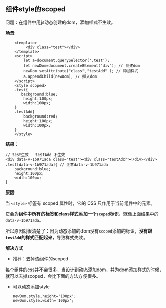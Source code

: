 ## 组件style的scoped

问题：在组件中用js动态创建的dom，添加样式不生效。

**场景**:

```
    <template>
         <div class="test"></div>
    </template>
    <script>
        let a=document.querySelector('.test');
        let newDom=document.createElement("div"); // 创建dom
        newDom.setAttribute("class","testAdd" ); // 添加样式
        a.appendChild(newDom); // 插入dom
    </script>
    <style scoped>
    .test{
       background:blue;
        height:100px;
        width:100px;
    }
    .testAdd{
        background:red;
        height:100px;
        width:100px;
    }
    </style>
```

**结果**：

```
// test生效   testAdd 不生效
<div data-v-1b971ada class="test"><div class="testAdd"></div></div>
.test[data-v-1b971ada]{ // 注意data-v-1b971ada
    background:blue;
    height:100px;
    width:100px;
}
```

**原因**:

当 `<style>` 标签有 scoped 属性时，它的 CSS 只作用于当前组件中的元素。

它会**为组件中所有的标签和class样式添加一个`scoped`标识**，就像上面结果中的`data-v-1b971ada`。

所以原因就很清楚了：因为动态添加的dom没有`scoped`添加的标识，**没有跟`testAdd`的样式匹配起来**，导致样式失效。

**解决方式**

- 推荐：去掉该组件的scoped

每个组件的css并不会很多，当设计到动态添加dom，并为dom添加样式的时候，就可以去掉scoped，会比下面的方法方便很多。

- 可以动态添加style

  ```
  newDom.style.height='100px';
  newDom.style.width='100px';
  ```
